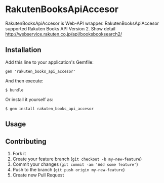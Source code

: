 # RakutenBooksApiAccesor

RakutenBooksApiAccesor is Web-API wrapper. 
RakutenBooksApiAccesor supported Rakuten Books API Version 2.
Show detail http://webservice.rakuten.co.jp/api/booksbooksearch2/

## Installation

Add this line to your application's Gemfile:

    gem 'rakuten_books_api_accesor'

And then execute:

    $ bundle

Or install it yourself as:

    $ gem install rakuten_books_api_accesor

## Usage




## Contributing

1. Fork it
2. Create your feature branch (`git checkout -b my-new-feature`)
3. Commit your changes (`git commit -am 'Add some feature'`)
4. Push to the branch (`git push origin my-new-feature`)
5. Create new Pull Request
